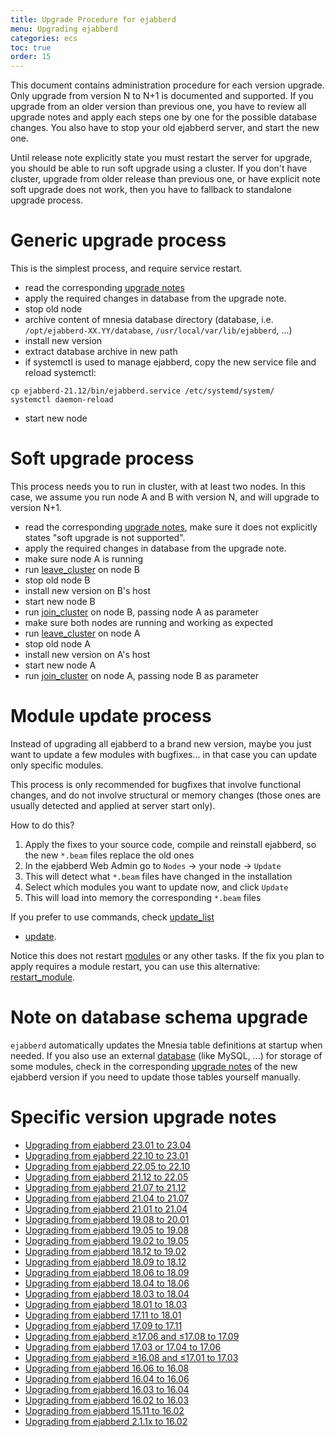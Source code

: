 ```yaml
---
title: Upgrade Procedure for ejabberd
menu: Upgrading ejabberd
categories: ecs
toc: true
order: 15
---
```


This document contains administration procedure for each version upgrade.
Only upgrade from version N to N+1 is documented and supported.
If you upgrade from an older version than previous one, you have to review all
upgrade notes and apply each steps one by one for the possible database changes.
You also have to stop your old ejabberd server, and start the new one.

Until release note explicitly state you must restart the server for upgrade,
you should be able to run soft upgrade using a cluster.  If you don't have
cluster, upgrade from older release than previous one, or have explicit note
soft upgrade does not work, then you have to fallback to standalone upgrade
process.

# Generic upgrade process

This is the simplest process, and require service restart.

- read the corresponding [upgrade notes](#specific-version-upgrade-notes)
- apply the required changes in database from the upgrade note.
- stop old node
- archive content of mnesia database directory (database, i.e. `/opt/ejabberd-XX.YY/database`, `/usr/local/var/lib/ejabberd`, ...)
- install new version
- extract database archive in new path
- if systemctl is used to manage ejabberd, copy the new service file and reload systemctl:
```
cp ejabberd-21.12/bin/ejabberd.service /etc/systemd/system/
systemctl daemon-reload
```

- start new node

# Soft upgrade process

This process needs you to run in cluster, with at least two nodes. In this case,
we assume you run node A and B with version N, and will upgrade to version N+1.

- read the corresponding [upgrade notes](#specific-version-upgrade-notes),
make sure it does not explicitly states "soft upgrade is not supported".
- apply the required changes in database from the upgrade note.
- make sure node A is running
- run [leave_cluster](/developer/ejabberd-api/admin-api/#leave-cluster) on node B
- stop old node B
- install new version on B's host
- start new node B
- run [join_cluster](/developer/ejabberd-api/admin-api/#join-cluster) on node B, passing node A as parameter
- make sure both nodes are running and working as expected
- run [leave_cluster](/developer/ejabberd-api/admin-api/#leave-cluster) on node A
- stop old node A
- install new version on A's host
- start new node A
- run [join_cluster](/developer/ejabberd-api/admin-api/#join-cluster) on node A, passing node B as parameter

# Module update process

Instead of upgrading all ejabberd to a brand new version,
maybe you just want to update a few modules with bugfixes...
in that case you can update only specific modules.

This process is only recommended for bugfixes that involve functional changes,
and do not involve structural or memory changes
(those ones are usually detected and applied at server start only).

How to do this?

1. Apply the fixes to your source code, compile and reinstall ejabberd,
   so the new `*.beam` files replace the old ones
2. In the ejabberd Web Admin go to `Nodes` -> your node -> `Update`
3. This will detect what `*.beam` files have changed in the installation
4. Select which modules you want to update now, and click `Update`
5. This will load into memory the corresponding `*.beam` files

If you prefer to use commands, check
[update_list](/developer/ejabberd-api/admin-api/#update-list)
+ [update](/developer/ejabberd-api/admin-api/#update).

Notice this does not restart [modules](/admin/configuration/modules/)
or any other tasks. If the fix you plan to apply requires a module restart,
you can use this alternative:
[restart_module](/developer/ejabberd-api/admin-api/#restart-module).

# Note on database schema upgrade

`ejabberd` automatically updates the Mnesia table definitions at startup when needed.
If you also use an external [database](/admin/configuration/database/) (like MySQL, ...)
for storage of some modules, check in the corresponding
[upgrade notes](#specific-version-upgrade-notes)
of the new ejabberd version if you need to update those tables yourself manually.

# Specific version upgrade notes

- [Upgrading from ejabberd 23.01 to 23.04](/admin/upgrade/from_23.01_to_23.04/)
- [Upgrading from ejabberd 22.10 to 23.01](/admin/upgrade/from_22.10_to_23.01/)
- [Upgrading from ejabberd 22.05 to 22.10](/admin/upgrade/from_22.05_to_22.10/)
- [Upgrading from ejabberd 21.12 to 22.05](/admin/upgrade/from_21.12_to_22.05/)
- [Upgrading from ejabberd 21.07 to 21.12](/admin/upgrade/from_21.07_to_21.12/)
- [Upgrading from ejabberd 21.04 to 21.07](/admin/upgrade/from_21.04_to_21.07/)
- [Upgrading from ejabberd 21.01 to 21.04](/admin/upgrade/from_21.01_to_21.04/)
- [Upgrading from ejabberd 19.08 to 20.01](/admin/upgrade/from_19.08_to_20.01/)
- [Upgrading from ejabberd 19.05 to 19.08](/admin/upgrade/from_19.05_to_19.08/)
- [Upgrading from ejabberd 19.02 to 19.05](/admin/upgrade/from_19.02_to_19.05/)
- [Upgrading from ejabberd 18.12 to 19.02](/admin/upgrade/from_18.12_to_19.02/)
- [Upgrading from ejabberd 18.09 to 18.12](/admin/upgrade/from_18.09_to_18.12/)
- [Upgrading from ejabberd 18.06 to 18.09](/admin/upgrade/from_18.06_to_18.09/)
- [Upgrading from ejabberd 18.04 to 18.06](/admin/upgrade/from_18.04_to_18.06/)
- [Upgrading from ejabberd 18.03 to 18.04](/admin/upgrade/from_18.03_to_18.04/)
- [Upgrading from ejabberd 18.01 to 18.03](/admin/upgrade/from_18.01_to_18.03/)
- [Upgrading from ejabberd 17.11 to 18.01](/admin/upgrade/from_17.11_to_18.01/)
- [Upgrading from ejabberd 17.09 to 17.11](/admin/upgrade/from_17.09_to_17.11/)
- [Upgrading from ejabberd ≥17.06 and ≤17.08 to 17.09](/admin/upgrade/from_17.06_to_17.09/)
- [Upgrading from ejabberd 17.03 or 17.04 to 17.06](/admin/upgrade/from_17.03_to_17.06/)
- [Upgrading from ejabberd ≥16.08 and ≤17.01 to 17.03](/admin/upgrade/from_16.08_to_17.03/)
- [Upgrading from ejabberd 16.06 to 16.08](/admin/upgrade/from_16.06_to_16.08/)
- [Upgrading from ejabberd 16.04 to 16.06](/admin/upgrade/from_16.04_to_16.06/)
- [Upgrading from ejabberd 16.03 to 16.04](/admin/upgrade/from_16.03_to_16.04/)
- [Upgrading from ejabberd 16.02 to 16.03](/admin/upgrade/from_16.02_to_16.03/)
- [Upgrading from ejabberd 15.11 to 16.02](/admin/upgrade/from_15.11_to_16.02/)
- [Upgrading from ejabberd 2.1.1x to 16.02](/admin/upgrade/from_2.1.1x_to_16.02/)

